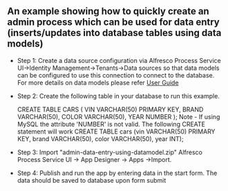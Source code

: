 
## An example showing how to quickly create an admin process which can be used for data entry (inserts/updates into database tables using data models)

*	Step 1:	Create a data source configuration via Alfresco Process Service UI->Identity Management->Tenants->Data sources so that data models can be configured to use this connection to connect to the database. For more details on data models please refer [User Guide](https://docs.alfresco.com/process-services1.7/topics/data_models.html)

* 	Step 2: Create the following table in your database to run this example.
    
    CREATE TABLE CARS ( VIN VARCHAR(50) PRIMARY KEY, BRAND VARCHAR(50), COLOR VARCHAR(50), YEAR NUMBER );
    Note - If using MySQL the attribute 'NUMBER' is not valid.  The following CREATE statement will work
    CREATE TABLE cars (vin VARCHAR(50) PRIMARY KEY, brand VARCHAR(50), color VARCHAR(50), year INT);

*	Step 3: Import "admin-data-entry-using-datamodel.zip" Alfresco Process Service UI -> App Designer -> Apps ->Import. 

* 	Step 4: Publish and run the app by entering data in the start form. The data should be saved to database upon form submit
